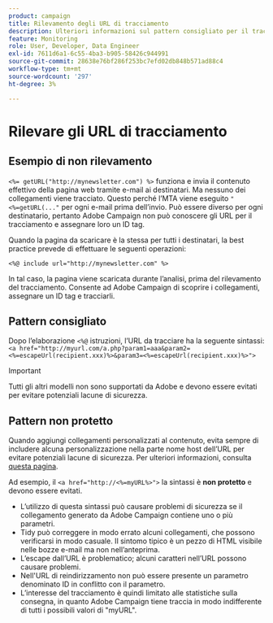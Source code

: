 ```yaml
---
product: campaign
title: Rilevamento degli URL di tracciamento
description: Ulteriori informazioni sul pattern consigliato per il tracciamento degli URL
feature: Monitoring
role: User, Developer, Data Engineer
exl-id: 7611d6a1-6c55-4ba3-b905-58426c944991
source-git-commit: 28638e76bf286f253bc7efd02db848b571ad88c4
workflow-type: tm+mt
source-wordcount: '297'
ht-degree: 3%

---
```


# Rilevare gli URL di tracciamento

## Esempio di non rilevamento

`<%= getURL("http://mynewsletter.com") %>` funziona e invia il contenuto effettivo della pagina web tramite e-mail ai destinatari. Ma nessuno dei collegamenti viene tracciato. Questo perché l’MTA viene eseguito `"<%=getURL(..."` per ogni e-mail prima dell’invio. Può essere diverso per ogni destinatario, pertanto Adobe Campaign non può conoscere gli URL per il tracciamento e assegnare loro un ID tag.

Quando la pagina da scaricare è la stessa per tutti i destinatari, la best practice prevede di effettuare le seguenti operazioni:

`<%@ include url="http://mynewsletter.com" %>`

In tal caso, la pagina viene scaricata durante l’analisi, prima del rilevamento del tracciamento. Consente ad Adobe Campaign di scoprire i collegamenti, assegnare un ID tag e tracciarli.

## Pattern consigliato

Dopo l’elaborazione `<%@` istruzioni, l’URL da tracciare ha la seguente sintassi: `<a href="http://myurl.com/a.php?param1=aaa&param2=<%=escapeUrl(recipient.xxx)%>&param3=<%=escapeUrl(recipient.xxx)%>">`

>[!IMPORTANT]
>
>Tutti gli altri modelli non sono supportati da Adobe e devono essere evitati per evitare potenziali lacune di sicurezza.

## Pattern non protetto

Quando aggiungi collegamenti personalizzati al contenuto, evita sempre di includere alcuna personalizzazione nella parte nome host dell’URL per evitare potenziali lacune di sicurezza. Per ulteriori informazioni, consulta [questa pagina](../../installation/using/privacy.md#url-personalization).

Ad esempio, il `<a href="http://<%=myURL%>">` la sintassi è **non protetto** e devono essere evitati.

* L’utilizzo di questa sintassi può causare problemi di sicurezza se il collegamento generato da Adobe Campaign contiene uno o più parametri.
* Tidy può correggere in modo errato alcuni collegamenti, che possono verificarsi in modo casuale. Il sintomo tipico è un pezzo di HTML visibile nelle bozze e-mail ma non nell’anteprima.
* L’escape dall’URL è problematico; alcuni caratteri nell’URL possono causare problemi.
* Nell&#39;URL di reindirizzamento non può essere presente un parametro denominato ID in conflitto con il parametro.
* L’interesse del tracciamento è quindi limitato alle statistiche sulla consegna, in quanto Adobe Campaign tiene traccia in modo indifferente di tutti i possibili valori di &quot;myURL&quot;.
